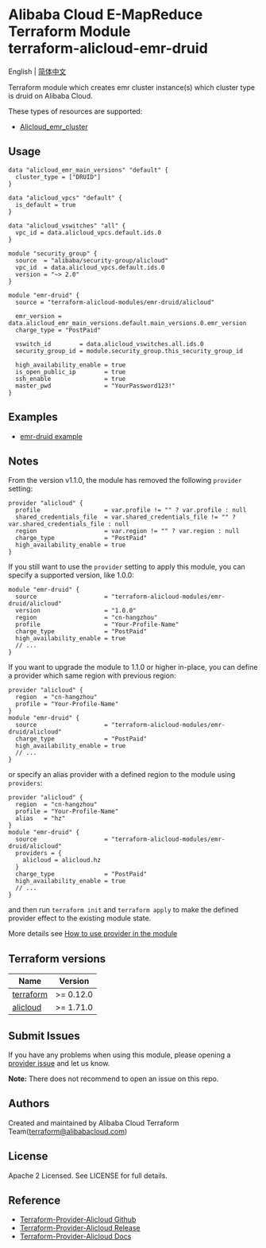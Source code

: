 Alibaba Cloud E-MapReduce Terraform Module  
terraform-alicloud-emr-druid
=====================================================================

English | [简体中文](https://github.com/terraform-alicloud-modules/terraform-alicloud-emr-druid/blob/master/README-CN.md)

Terraform module which creates emr cluster instance(s) which cluster type is druid on Alibaba Cloud. 

These types of resources are supported:

* [Alicloud_emr_cluster](https://www.terraform.io/docs/providers/alicloud/r/emr_cluster.html)


Usage
-----

```hcl
data "alicloud_emr_main_versions" "default" {
  cluster_type = ["DRUID"]
}

data "alicloud_vpcs" "default" {
  is_default = true
}

data "alicloud_vswitches" "all" {
  vpc_id = data.alicloud_vpcs.default.ids.0
}

module "security_group" {
  source  = "alibaba/security-group/alicloud"
  vpc_id  = data.alicloud_vpcs.default.ids.0
  version = "~> 2.0"
}

module "emr-druid" {
  source = "terraform-alicloud-modules/emr-druid/alicloud"

  emr_version = data.alicloud_emr_main_versions.default.main_versions.0.emr_version
  charge_type = "PostPaid"

  vswitch_id        = data.alicloud_vswitches.all.ids.0
  security_group_id = module.security_group.this_security_group_id

  high_availability_enable = true
  is_open_public_ip        = true
  ssh_enable               = true
  master_pwd               = "YourPassword123!"
}
```

## Examples

* [emr-druid example](https://github.com/terraform-alicloud-modules/terraform-alicloud-emr-druid/tree/master/example)

## Notes
From the version v1.1.0, the module has removed the following `provider` setting:

```hcl
provider "alicloud" {
  profile                  = var.profile != "" ? var.profile : null
  shared_credentials_file  = var.shared_credentials_file != "" ? var.shared_credentials_file : null
  region                   = var.region != "" ? var.region : null
  charge_type              = "PostPaid"
  high_availability_enable = true
}
```

If you still want to use the `provider` setting to apply this module, you can specify a supported version, like 1.0.0:

```hcl
module "emr-druid" {
  source                   = "terraform-alicloud-modules/emr-druid/alicloud"
  version                  = "1.0.0"
  region                   = "cn-hangzhou"
  profile                  = "Your-Profile-Name"
  charge_type              = "PostPaid"
  high_availability_enable = true
  // ...
}
```

If you want to upgrade the module to 1.1.0 or higher in-place, you can define a provider which same region with
previous region:

```hcl
provider "alicloud" {
  region  = "cn-hangzhou"
  profile = "Your-Profile-Name"
}
module "emr-druid" {
  source                   = "terraform-alicloud-modules/emr-druid/alicloud"
  charge_type              = "PostPaid"
  high_availability_enable = true
  // ...
}
```
or specify an alias provider with a defined region to the module using `providers`:

```hcl
provider "alicloud" {
  region  = "cn-hangzhou"
  profile = "Your-Profile-Name"
  alias   = "hz"
}
module "emr-druid" {
  source                   = "terraform-alicloud-modules/emr-druid/alicloud"
  providers = {
    alicloud = alicloud.hz
  }
  charge_type              = "PostPaid"
  high_availability_enable = true
  // ...
}
```

and then run `terraform init` and `terraform apply` to make the defined provider effect to the existing module state.

More details see [How to use provider in the module](https://www.terraform.io/docs/language/modules/develop/providers.html#passing-providers-explicitly)

## Terraform versions

| Name | Version |
|------|---------|
| <a name="requirement_terraform"></a> [terraform](#requirement\_terraform) | >= 0.12.0 |
| <a name="requirement_alicloud"></a> [alicloud](#requirement\_alicloud) | >= 1.71.0 |

Submit Issues
-------------
If you have any problems when using this module, please opening a [provider issue](https://github.com/terraform-providers/terraform-provider-alicloud/issues/new) and let us know.

**Note:** There does not recommend to open an issue on this repo.

Authors
-------
Created and maintained by Alibaba Cloud Terraform Team(terraform@alibabacloud.com)

License
----
Apache 2 Licensed. See LICENSE for full details.

Reference
---------
* [Terraform-Provider-Alicloud Github](https://github.com/terraform-providers/terraform-provider-alicloud)
* [Terraform-Provider-Alicloud Release](https://releases.hashicorp.com/terraform-provider-alicloud/)
* [Terraform-Provider-Alicloud Docs](https://www.terraform.io/docs/providers/alicloud/index.html)